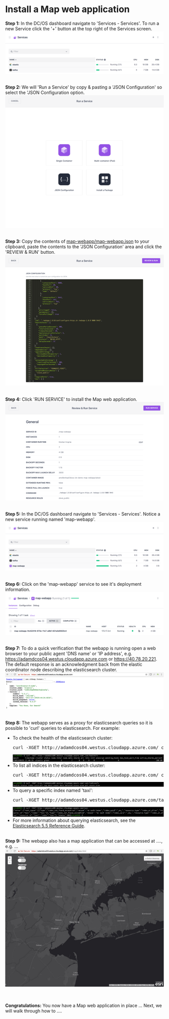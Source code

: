 # Install a Map web application

<b>Step 1:</b> In the DC/OS dashboard navigate to 'Services - Services'. To run a new Service click the '+' button at the top right of the Services screen.<br>
<img src="01.png"/>

<br><b>Step 2:</b> We will 'Run a Service' by copy & pasting a 'JSON Configuration' so select the 'JSON Configuration option.<br>
<img src="02.png"/>

<br><b>Step 3:</b> Copy the contents of <a href="../map-webapp/map-webapp.json">map-webapp/map-webapp.json</a> to your clipboard, paste the contents to the 'JSON Configuration' area and click the 'REVIEW & RUN' button.<br>
<img src="03.png"/>

<br><b>Step 4:</b> Click 'RUN SERVICE' to install the Map web application.<br>
<img src="04.png"/>

<br><b>Step 5:</b> In the DC/OS dashboard navigate to 'Services - Services'.  Notice a new service running named 'map-webapp'.<br>
<img src="05.png"/>

<br><b>Step 6:</b> Click on the 'map-webapp' service to see it's deployment information.<br>
<img src="06.png"/>

<br><b>Step 7:</b> To do a quick verification that the webapp is running open a web browser to your public agent 'DNS name' or 'IP address', e.g. https://adamdcos04.westus.cloudapp.azure.com or https://40.78.20.221. The default response is an acknowledgment back from the elastic coordinator node describing the elasticsearch cluster.<br>
<img src="07.png"/>

<br><b>Step 8:</b> The webapp serves as a proxy for elasticsearch queries so it is possible to 'curl' queries to elasticsearch.  For example:<ul>
<li>To check the health of the elasticsearch cluster: <pre>curl -XGET http://adamdcos04.westus.cloudapp.azure.com/_cat/health?v</pre><img src="08.png"/></li>
<li>To list all indices in the elasticsearch cluster: <pre>curl -XGET http://adamdcos04.westus.cloudapp.azure.com/_cat/indices?v</pre><img src="09.png"/></li>
<li>To query a specific index named 'taxi': <pre>curl -XGET http://adamdcos04.westus.cloudapp.azure.com/taxi</pre><img src="10.png"/></li>
<li>For more information about querying elasticsearch, see the <a href="https://www.elastic.co/guide/en/elasticsearch/reference/5.5/index.html">Elasticsearch 5.5 Reference Guide</a>.</li>
</ul>

<br><b>Step 9:</b> The webapp also has a map application that can be accessed at ...., e.g. ...<br>
<img src="11.png"/>

<br><br><b>Congratulations:</b> You now have a Map web application in place ...  Next, we will walk through how to ....


